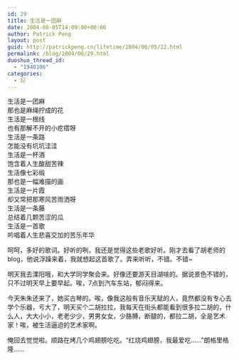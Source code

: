```yaml
---
id: 29
title: 生活是一团麻
date: 2004-06-05T14:09:00+00:00
author: Patrick Peng
layout: post
guid: http://patrickpeng.cn/lifetime/2004/06/05/22.html
permalink: /blog/2004/06/29.html
duoshuo_thread_id:
  - "1940106"
categories:
  - 記
---
```

<p>生活是一团麻    <br />那也是麻绳拧成的花     <br />生活是一根线     <br />也有那解不开的小疙瘩呀     <br />生活是一条路     <br />怎能没有坑坑洼洼     <br />生活是一杯酒     <br />饱含着人生酸甜苦辣     <br />生活像七彩缎     <br />那也是一幅难描的画     <br />生活是一片霞     <br />却又常把那寒风苦雨洒呀     <br />生活是一条藤     <br />总结着几颗苦涩的瓜     <br />生活是一首歌     <br />吟唱着人生悲喜交加的苦乐年华</p>  <p>呵呵，多好的歌词。好听的咧，我还是觉得这些老歌好听。刚才去看了胡老师的blog，他说浮躁来着，我就想起这首歌了。弄来听听，不错。不错~</p>  <p>明天我去溧阳哦，和大学同学聚会来。好像还要游天目湖啥的。据说景色不错的，只不过明天早上要早起。唉，7点到汽车东站，郁闷得来。</p>  <p>今天朱朱还来了，她买古琴的。唉，像我这般有音乐天赋的人，竟然都没有专心去学个乐器，亏大了，明天买个二胡拉拉，我每天在街头都能看到很多拉二胡的，什么人，大大小小，老老少少，男男女女，少胳膊，断腿的，都拉二胡，全是艺术家！唉，被生活逼迫的艺术家啊。</p>  <p>俺回去觉觉啦。顺路在烤几个鸡翅膀吃吃。“红烧鸡翅膀，我最爱吃……”朗格里格隆……</p>